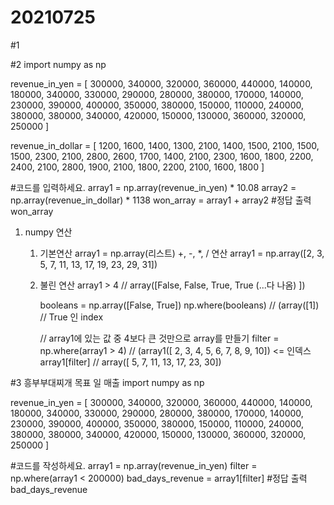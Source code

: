 # 20210725

#1


#2
import numpy as np

revenue_in_yen = [
    300000, 340000, 320000, 360000, 
    440000, 140000, 180000, 340000, 
    330000, 290000, 280000, 380000, 
    170000, 140000, 230000, 390000, 
    400000, 350000, 380000, 150000, 
    110000, 240000, 380000, 380000, 
    340000, 420000, 150000, 130000, 
    360000, 320000, 250000
]

revenue_in_dollar = [
    1200, 1600, 1400, 1300, 
    2100, 1400, 1500, 2100, 
    1500, 1500, 2300, 2100, 
    2800, 2600, 1700, 1400, 
    2100, 2300, 1600, 1800, 
    2200, 2400, 2100, 2800, 
    1900, 2100, 1800, 2200, 
    2100, 1600, 1800
]

#코드를 입력하세요. 
array1 = np.array(revenue_in_yen) * 10.08
array2 = np.array(revenue_in_dollar) * 1138
won_array = array1 + array2
#정답 출력
won_array

1. numpy 연산
    1) 기본연산
        array1 = np.array(리스트) +, -, *, / 연산
        array1 = np.array([2, 3, 5, 7, 11, 13, 17, 19, 23, 29, 31])
   2) 불린 연산
        array1 > 4   // array([False, False, True, True (...다 나옴) ])
       
        booleans = np.array([False, True])
        np.where(booleans) // (array([1]) // True 인 index 
        
        // array1에 있는 값 중 4보다 큰 것만으로 array를 만들기
        filter = np.where(array1 > 4) // (array1([ 2, 3, 4, 5, 6, 7, 8, 9, 10]) <= 인덱스
        array1[filter] // array([ 5, 7, 11, 13, 17, 23, 30])
                          
  
 #3 흥부부대찌개 목표 일 매출
 import numpy as np

revenue_in_yen = [
    300000, 340000, 320000, 360000, 
    440000, 140000, 180000, 340000, 
    330000, 290000, 280000, 380000, 
    170000, 140000, 230000, 390000, 
    400000, 350000, 380000, 150000, 
    110000, 240000, 380000, 380000, 
    340000, 420000, 150000, 130000, 
    360000, 320000, 250000
]

#코드를 작성하세요.
array1 = np.array(revenue_in_yen)
filter = np.where(array1 < 200000)
bad_days_revenue = array1[filter]
#정답 출력
bad_days_revenue

